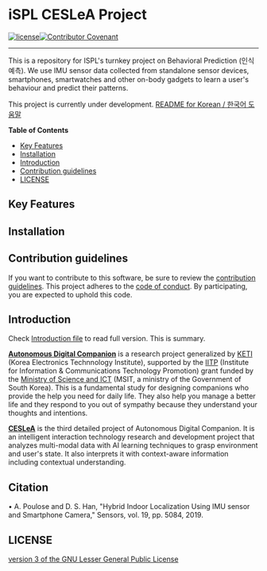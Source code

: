 # iSPL CESLeA Project
[![license]](/LICENSE)[![Contributor Covenant](https://img.shields.io/badge/Contributor%20Covenant-v2.0%20adopted-ff69b4.svg)](code_of_conduct.md)

---

<!--- Short introduction -->
This is a repository for ISPL's turnkey project on Behavioral Prediction (인식예측). We use IMU sensor data collected from standalone sensor devices, smartphones, smartwatches and other on-body gadgets to learn a user's behaviour and predict their patterns.

This project is currently under development.
[README for Korean / 한국어 도움말]

**Table of Contents**

- [Key Features](#key-features)
- [Installation](#installation)
- [Introduction](#introduction)
- [Contribution guidelines](#contribution-guidelines)
- [LICENSE](#license)

## Key Features

<!---
- Super Great Feature
- Wow! awesome!
- Make sure that each features is written in one line. **Key** Features!
- '-' will make this listed.
-->

## Installation

<!---
Write the way how to use this module.
YOU MUST CHECK THIS ONCE on your additional hardware.
-->

## Contribution guidelines

If you want to contribute to this software, be sure to review the [contribution guidelines]. This project adheres to the [code of conduct]. By participating, you are expected to uphold this code.

## Introduction

Check [Introduction file] to read full version. This is summary.

<b>[Autonomous Digital Companion]</b> is a research project generalized by [KETI] (Korea Electronics Technnology Institute), supported by the [IITP] (Institute for Information & Communications Technology Promotion) grant funded by the [Ministry of Science and ICT] (MSIT, a ministry of the Government of South Korea). This is a fundamental study for designing companions who provide the help you need for daily life. They also help you manage a better life and they respond to you out of sympathy because they understand your thoughts and intentions.

<b>[CESLeA]</b> is the third detailed project of Autonomous Digital Companion. It is an intelligent interaction technology research and development project that analyzes multi-modal data with AI learning techniques to grasp environment and user's state. It also interprets it with context-aware information including contextual understanding.

<!---
Write short introduction of your module.
DONT WRITE TOO MUCH. README is manual not historical textbook.
If you wanna make some links, use [blahblah] and look below.
-->
## Citation 
• A. Poulose and D. S. Han, "Hybrid Indoor Localization Using IMU sensor and Smartphone Camera," Sensors, vol. 19, pp. 5084, 2019.
## LICENSE

[version 3 of the GNU Lesser General Public License]

<!---
Here is for making links. if you used [blahblah] above this section, Here you can make them hypertext.
You need to change the destination of each urls to your own repository.
-->
[README for Korean / 한국어 도움말]: https://github.com/rmutegeki/iSPL-CESLeA/blob/master/README_ko.md
[license]: https://img.shields.io/github/license/Katinor/CESLeA_readme_template
[contribution guidelines]: https://github.com/rmutegeki/iSPL-CESLeA/blob/master/CONTRIBUTING.md
[code of conduct]: https://github.com/rmutegeki/iSPL-CESLeA/blob/master/CODE_OF_CONDUCT.md
[Introduction file]: https://github.com/rmutegeki/iSPL-CESLeA/blob/master/INTRO.md
[Autonomous Digital Companion]: http://aicompanion.or.kr/
[KETI]: https://www.keti.re.kr/
[Ministry of Science and ICT]: https://www.msit.go.kr/
[IITP]: https://www.iitp.kr/
[CESLeA]: http://abr.knu.ac.kr/wordpress/ceslea/
[version 3 of the GNU Lesser General Public License]: https://github.com/rmutegeki/iSPL-CESLeA/blob/master/LICENSE
